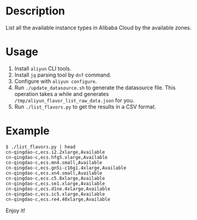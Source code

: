 # Description

List all the available instance types in Alibaba Cloud by the available zones.

# Usage

1. Install `aliyun` CLI tools.
2. Install `jq` parsing tool by `dnf` command.
3. Configure with `aliyun configure`.
4. Run `./update_datasource.sh` to generate the datasource file.
   This operation takes a while and generates `/tmp/aliyun_flavor_list_raw_data.json` for you.
5. Run `./list_flavors.py` to get the results in a CSV format.

# Example

```
$ ./list_flavors.py | head
cn-qingdao-c,ecs.i2.2xlarge,Available
cn-qingdao-c,ecs.hfg5.xlarge,Available
cn-qingdao-c,ecs.mn4.small,Available
cn-qingdao-c,ecs.gn5i-c16g1.4xlarge,Available
cn-qingdao-c,ecs.xn4.small,Available
cn-qingdao-c,ecs.c5.8xlarge,Available
cn-qingdao-c,ecs.se1.xlarge,Available
cn-qingdao-c,ecs.d1ne.4xlarge,Available
cn-qingdao-c,ecs.ic5.xlarge,Available
cn-qingdao-c,ecs.re4.40xlarge,Available
```

Enjoy it!

